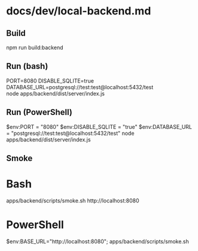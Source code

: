 # docs/dev/local-backend.md
## Build
npm run build:backend

## Run (bash)
PORT=8080 DISABLE_SQLITE=true DATABASE_URL=postgresql://test:test@localhost:5432/test \
node apps/backend/dist/server/index.js

## Run (PowerShell)
$env:PORT = "8080"
$env:DISABLE_SQLITE = "true"
$env:DATABASE_URL = "postgresql://test:test@localhost:5432/test"
node apps/backend/dist/server/index.js

## Smoke
# Bash
apps/backend/scripts/smoke.sh http://localhost:8080
# PowerShell
$env:BASE_URL="http://localhost:8080"; apps/backend/scripts/smoke.sh
